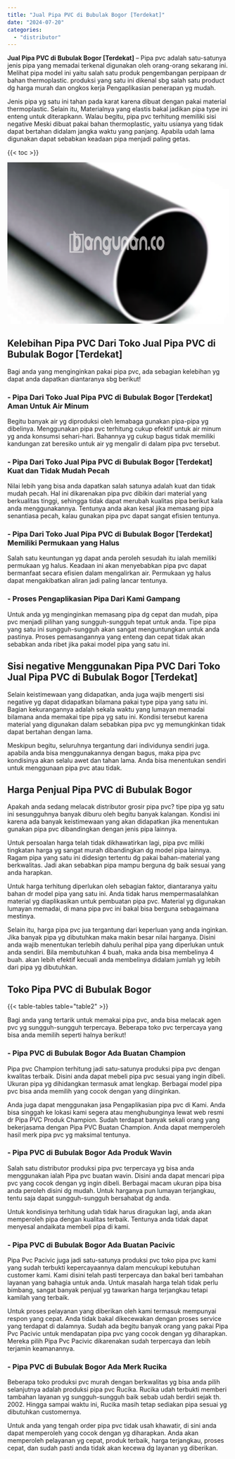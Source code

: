 ```yaml
---
title: "Jual Pipa PVC di Bubulak Bogor [Terdekat]"
date: "2024-07-20"
categories: 
  - "distributor"
---
```


**Jual Pipa PVC di Bubulak Bogor \[Terdekat\]** – Pipa pvc adalah satu-satunya jenis pipa yang memadai terkenal digunakan oleh orang-orang sekarang ini. Melihat pipa model ini yaitu salah satu produk pengembangan perpipaan dr bahan thermoplastic. produksi yang satu ini dikenal sbg salah satu product dg harga murah dan ongkos kerja Pengaplikasian penerapan yg mudah.

Jenis pipa yg satu ini tahan pada karat karena dibuat dengan pakai material thermoplastic. Selain itu, Materialnya yang elastis bakal jadikan pipa type ini enteng untuk diterapkann. Walau begitu, pipa pvc terhitung memiliki sisi negative Meski dibuat pakai bahan thermoplastic, yaitu usianya yang tidak dapat bertahan didalam jangka waktu yang panjang. Apabila udah lama digunakan dapat sebabkan keadaan pipa menjadi paling getas.

{{< toc >}}

![Jual Pipa PVC di Bubulak Bogor [Terdekat]](/images/jaul-pipa-pvc-64.png)

## Kelebihan Pipa PVC Dari Toko Jual Pipa PVC di Bubulak Bogor \[Terdekat\]

Bagi anda yang menginginkan pakai pipa pvc, ada sebagian kelebihan yg dapat anda dapatkan diantaranya sbg berikut!

### \- Pipa Dari Toko Jual Pipa PVC di Bubulak Bogor \[Terdekat\] Aman Untuk Air Minum

Begitu banyak air yg diproduksi oleh lemabaga gunakan pipa-pipa yg dibelinya. Menggunakan pipa pvc terhitung cukup efektif untuk air minum yg anda konsumsi sehari-hari. Bahannya yg cukup bagus tidak memiliki kandungan zat beresiko untuk air yg mengalir di dalam pipa pvc tersebut.

### \- Pipa Dari Toko Jual Pipa PVC di Bubulak Bogor \[Terdekat\] Kuat dan Tidak Mudah Pecah

Nilai lebih yang bisa anda dapatkan salah satunya adalah kuat dan tidak mudah pecah. Hal ini dikarenakan pipa pvc dibikin dari material yang berkualitas tinggi, sehingga tidak dapat merubah kualitas pipa berikut kala anda menggunakannya. Tentunya anda akan kesal jika memasang pipa senantiasa pecah, kalau gunakan pipa pvc dapat sangat efisien tentunya.

### \- Pipa Dari Toko Jual Pipa PVC di Bubulak Bogor \[Terdekat\] Memiliki Permukaan yang Halus

Salah satu keuntungan yg dapat anda peroleh sesudah itu ialah memiliki permukaan yg halus. Keadaan ini akan menyebabkan pipa pvc dapat bermanfaat secara efisien dalam mengalirkan air. Permukaan yg halus dapat mengakibatkan aliran jadi paling lancar tentunya.

### \- Proses Pengaplikasian Pipa Dari Kami Gampang

Untuk anda yg menginginkan memasang pipa dg cepat dan mudah, pipa pvc menjadi pilihan yang sungguh-sungguh tepat untuk anda. Tipe pipa yang satu ini sungguh-sungguh akan sangat menguntungkan untuk anda pastinya. Proses pemasangannya yang enteng dan cepat tidak akan sebabkan anda ribet jika pakai model pipa yang satu ini.

## Sisi negative Menggunakan Pipa PVC Dari Toko Jual Pipa PVC di Bubulak Bogor \[Terdekat\]

Selain keistimewaan yang didapatkan, anda juga wajib mengerti sisi negative yg dapat didapatkan bilamana pakai type pipa yang satu ini. Bagian kekurangannya adalah sekala waktu yang lumayan memadai bilamana anda memakai tipe pipa yg satu ini. Kondisi tersebut karena material yang digunakan dalam sebabkan pipa pvc yg memungkinkan tidak dapat bertahan dengan lama.

Meskipun begitu, seluruhnya tergantung dari individunya sendiri juga. apabila anda bisa menggunakannya dengan bagus, maka pipa pvc kondisinya akan selalu awet dan tahan lama. Anda bisa menentukan sendiri untuk menggunaan pipa pvc atau tidak.

## Harga Penjual Pipa PVC di Bubulak Bogor

Apakah anda sedang melacak distributor grosir pipa pvc? tipe pipa yg satu ini sesungguhnya banyak diburu oleh begitu banyak kalangan. Kondisi ini karena ada banyak keistimewaan yang akan didapatkan jika menentukan gunakan pipa pvc dibandingkan dengan jenis pipa lainnya.

Untuk persoalan harga telah tidak dikhawatirkan lagi, pipa pvc miliki tingkatan harga yg sangat murah dibandingkan dg model pipa lainnya. Ragam pipa yang satu ini didesign tertentu dg pakai bahan-material yang berkwalitas. Jadi akan sebabkan pipa mampu berguna dg baik sesuai yang anda harapkan.

Untuk harga terhitung diperlukan oleh sebagian faktor, diantaranya yaitu bahan dr model pipa yang satu ini. Anda tidak harus mempermasalahkan material yg diaplikasikan untuk pembuatan pipa pvc. Material yg digunakan lumayan memadai, di mana pipa pvc ini bakal bisa berguna sebagaimana mestinya.

Selain itu, harga pipa pvc jua tergantung dari keperluan yang anda inginkan. Jika banyak pipa yg dibutuhkan maka makin besar nilai harganya. Disini anda wajib menentukan terlebih dahulu perihal pipa yang diperlukan untuk anda sendiri. Bila membutuhkan 4 buah, maka anda bisa membelinya 4 buah. akan lebih efektif kecuali anda membelinya didalam jumlah yg lebih dari pipa yg dibutuhkan.

## Toko Pipa PVC di Bubulak Bogor

{{< table-tables table="table2" >}}

Bagi anda yang tertarik untuk memakai pipa pvc, anda bisa melacak agen pvc yg sungguh-sungguh terpercaya. Beberapa toko pvc terpercaya yang bisa anda memilih seperti halnya berikut!

### \- Pipa PVC di Bubulak Bogor Ada Buatan Champion

Pipa pvc Champion terhitung jadi satu-satunya produksi pipa pvc dengan kwalitas terbaik. Disini anda dapat mebeli pipa pvc sesuai yang ingin dibeli. Ukuran pipa yg dihidangkan termasuk amat lengkap. Berbagai model pipa pvc bisa anda memilih yang cocok dengan yang diinginkan.

Anda juga dapat menggunakan jasa Pengaplikasian pipa pvc di Kami. Anda bisa singgah ke lokasi kami segera atau menghubunginya lewat web resmi dr Pipa PVC Produk Champion. Sudah terdapat banyak sekali orang yang bekerjasama dengan Pipa PVC Buatan Champion. Anda dapat memperoleh hasil merk pipa pvc yg maksimal tentunya.

### \- Pipa PVC di Bubulak Bogor Ada Produk Wavin

Salah satu distributor produksi pipa pvc terpercaya yg bisa anda menggunakan ialah Pipa pvc buatan wavin. Disini anda dapat mencari pipa pvc yang cocok dengan yg ingin dibeli. Berbagai macam ukuran pipa bisa anda peroleh disini dg mudah. Untuk harganya pun lumayan terjangkau, tentu saja dapat sungguh-sungguh bersahabat dg anda.

Untuk kondisinya terhitung udah tidak harus diragukan lagi, anda akan memperoleh pipa dengan kualitas terbaik. Tentunya anda tidak dapat menyesal andaikata membeli pipa di kami.

### \- Pipa PVC di Bubulak Bogor Ada Buatan Pacivic

Pipa Pvc Pacivic juga jadi satu-satunya produksi pvc toko pipa pvc kami yang sudah terbukti kepercayaannya dalam mencukupi kebutuhan customer kami. Kami disini telah pasti terpercaya dan bakal beri tambahan layanan yang bahagia untuk anda. Untuk masalah harga telah tidak perlu bimbang, sangat banyak penjual yg tawarkan harga terjangkau tetapi kamilah yang terbaik.

Untuk proses pelayanan yang diberikan oleh kami termasuk mempunyai respon yang cepat. Anda tidak bakal dikecewakan dengan proses service yang terdapat di dalamnya. Sudah ada begitu banyak orang yang pakai Pipa Pvc Pacivic untuk mendapatan pipa pvc yang cocok dengan yg diharapkan. Mereka pilih Pipa Pvc Pacivic dikarenakan sudah terpercaya dan lebih terjamin keamanannya.

### \- Pipa PVC di Bubulak Bogor Ada Merk Rucika

Beberapa toko produksi pvc murah dengan berkwalitas yg bisa anda pilih selanjutnya adalah produksi pipa pvc Rucika. Rucika udah terbukti memberi tambahan layanan yg sungguh-sungguh baik sebab udah berdiri sejak th. 2002. Hingga sampai waktu ini, Rucika masih tetap sediakan pipa sesuai yg dibutuhkan customernya.

Untuk anda yang tengah order pipa pvc tidak usah khawatir, di sini anda dapat memperoleh yang cocok dengan yg diharapkan. Anda akan memperoleh pelayanan yg cepat, produk terbaik, harga terjangkau, proses cepat, dan sudah pasti anda tidak akan kecewa dg layanan yg diberikan.
